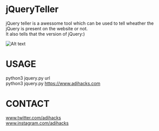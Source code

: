 # jQueryTeller
jQuery teller is a awessome tool which can be used to tell wheather the jQuery is present on the website or not.<br/>
It also tells that the version of jQuery:)

![Alt text](https://github.com/adihacks/jQueryTeller-/blob/main/logo.png)

# USAGE<br/>
python3  jquery.py  url<br/>
python3  jquery.py  https://www.adihacks.com<br/>


# CONTACT<br/>
www.twitter.com/adihacks<br/>
www.instagram.com/adihacks<br/>
